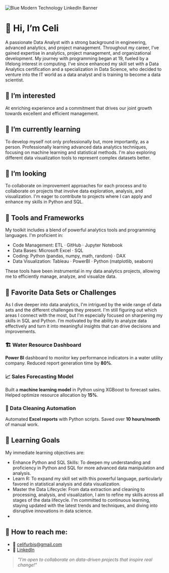 
![Blue Modern Technology LinkedIn Banner](https://github.com/user-attachments/assets/779dbe77-f12b-4778-9eba-9b21fdd3ffed)

# 👋 **Hi, I’m Celi**

A passionate Data Analyst with a strong background in engineering, advanced analytics, and project management. Throughout my career, I’ve gained expertise in analytics, project management, and organizational development. My journey with programming began at 19, fueled by a lifelong interest in computing. I’ve since enhanced my skill set with a Data Analytics certification and a specialization in Data Science, who decided to venture into the IT world as a data analyst and is training to become a data scientist.

##  👀 I’m interested 

At enriching experience and a commitment that drives our joint growth towards excellent and efficient management.

## 🌱 I’m currently learning

To develop myself not only professionally but, more importantly, as a person. Professionally learning advanced data analytics techniques, focusing on machine learning and statistical methods. I'm also exploring different data visualization tools to represent complex datasets better.

## 💞️ I’m looking 

To collaborate on improvement approaches for each process and to collaborate on projects that involve data exploration, analysis, and visualization. I'm eager to contribute to projects where I can apply and enhance my skills in Python and SQL.


## 🔧 Tools and Frameworks

My toolkit includes a blend of powerful analytics tools and programming languages. I'm proficient in:

- Code Management: ETL · GitHub · Jupyter Notebook
- Data Bases: Microsoft Excel · SQL 
- Coding: Python (pandas, numpy, math, random) · DAX
- Data Visualization: Tableau · PowerBI · Python (matplotlib, seaborn)
  
These tools have been instrumental in my data analytics projects, allowing me to efficiently manage, analyze, and visualize data.

## 🚀 Favorite Data Sets or Challenges

As I dive deeper into data analytics, I'm intrigued by the wide range of data sets and the different challenges they present. I'm still figuring out which areas I connect with the most, but I'm especially focused on sharpening my skills in SQL and Python. I’m motivated by the ability to analyze data effectively and turn it into meaningful insights that can drive decisions and improvements.

### 🏗️ Water Resource Dashboard  
**Power BI** dashboard to monitor key performance indicators in a water utility company. Reduced report generation time by **80%**.

### 📈 Sales Forecasting Model  
Built a **machine learning model** in Python using XGBoost to forecast sales. Helped optimize resource allocation by **15%**.

### 🧼 Data Cleaning Automation  
Automated **Excel reports** with Python scripts. Saved over **10 hours/month** of manual work.

## 🌱 Learning Goals

My immediate learning objectives are:

- Enhance Python and SQL Skills: To deepen my understanding and proficiency in Python and SQL for more advanced data manipulation and analysis.
- Learn R: To expand my skill set with this powerful language, particularly favored in statistical analysis and data visualization.
- Master the Data Lifecycle: From data extraction and cleaning to processing, analysis, and visualization, I aim to refine my skills across all stages of the data lifecycle. I'm committed to continuous learning, staying updated with the latest trends and techniques, and diving into disruptive innovations in data science.
- 
## 🔎 How to reach me:
 
  - 📩 celifurbis@gmail.com  
  - 🔗 [LinkedIn](https://www.linkedin.com/in/celinagriselfurbatto)
 
> *"I’m open to collaborate on data-driven projects that inspire real change!"*


  
<!---
celifurbis/celifurbis is a ✨ special ✨ repository because its `README.md` (this file) appears on your GitHub profile.
You can click the Preview link to take a look at your changes.
--->
